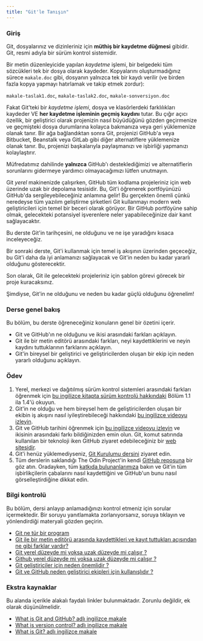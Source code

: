 ```yaml
---
title: "Git'le Tanışın"
---
```


### Giriş

Git, dosyalarınız ve dizinleriniz için **müthiş bir kaydetme düğmesi** gibidir. Git, resmi adıyla bir sürüm kontrol sistemidir.

<span id="text-editor-and-git"></span>Bir metin düzenleyicide yapılan _kaydetme_ işlemi, bir belgedeki tüm sözcükleri tek bir dosya olarak kaydeder. Kopyalarını oluşturmadığınız sürece `makale.doc` gibi, dosyanın yalnızca tek bir kaydı verilir (ve birden fazla kopya yapmayı hatırlamak ve takip etmek zordur):

`makale-taslak1.doc`, `makale-taslak2.doc`, `makale-sonversiyon.doc`

Fakat Git'teki bir _kaydetme işlemi_, dosya ve klasörlerdeki farklılıkları kaydeder VE **her kaydetme işleminin geçmiş kaydını** tutar. Bu çığır açıcı özellik, bir geliştirici olarak projenizin nasıl büyüdüğünü gözden geçirmenize ve geçmişteki dosya durumlarına kolayca bakmanıza veya geri yüklemenize olanak tanır. Bir ağa bağlandıktan sonra Git, projenizi GitHub'a veya Bitbucket, Beanstalk veya GitLab gibi diğer alternatiflere yüklemenize olanak tanır. Bu, projenizi başkalarıyla paylaşmanızı ve işbirliği yapmanızı kolaylaştırır.

Müfredatımız dahilinde **yalnızca** GitHub'ı desteklediğimizi ve alternatiflerin sorunlarını gidermeye yardımcı olmayacağımızı lütfen unutmayın.

<span id="git-local"></span>Git _yerel_ makinenizde çalışırken,<span id="github-remote"></span> GitHub tüm kodlama projeleriniz için web üzerinde uzak bir depolama tesisidir. Bu, Git'i öğrenerek portföyünüzü GitHub'da sergileyebileceğiniz anlamına gelir! Bu gerçekten önemli çünkü neredeyse tüm yazılım geliştirme şirketleri Git kullanmayı modern web geliştiricileri için temel bir beceri olarak görüyor. Bir GitHub portföyüne sahip olmak, gelecekteki potansiyel işverenlere neler yapabileceğinize dair kanıt sağlayacaktır.

Bu derste Git'in tarihçesini, ne olduğunu ve ne işe yaradığını kısaca inceleyeceğiz.

Bir sonraki derste, Git'i kullanmak için temel iş akışının üzerinden geçeceğiz, bu Git'i daha da iyi anlamanızı sağlayacak ve Git'in neden bu kadar yararlı olduğunu gösterecektir.

Son olarak, Git ile gelecekteki projeleriniz için şablon görevi görecek bir proje kuracaksınız.

Şimdiyse, Git'in ne olduğunu ve neden bu kadar güçlü olduğunu öğrenelim!

### Derse genel bakış

Bu bölüm, bu derste öğreneceğiniz konuların genel bir özetini içerir.

- Git ve GitHub'ın ne olduğunu ve ikisi arasındaki farkları açıklayın.
- Git ile bir metin editörü arasındaki farkları, neyi kaydettiklerini ve neyin kaydını tuttuklarının farklarını açıklayın.
- Git'in bireysel bir geliştirici ve geliştiricilerden oluşan bir ekip için neden yararlı olduğunu açıklayın.

### Ödev

<div class="lesson-content__panel" markdown="1">

1. Yerel, merkezi ve dağıtılmış sürüm kontrol sistemleri arasındaki farkları öğrenmek için [bu ingilizce kitapta sürüm kontrolü hakkındaki](https://git-scm.com/book/en/v2/Getting-Started-About-Version-Control) Bölüm 1.1 ila 1.4'ü okuyun.
1. Git'in ne olduğu ve hem bireysel hem de geliştiricilerden oluşan bir ekibin iş akışını nasıl iyileştirebileceği hakkındaki [bu ingilizce videoyu izleyin](https://www.youtube.com/watch?v=2ReR1YJrNOM).
1. Git ve GitHub tarihini öğrenmek için [bu ingilizce videoyu izleyin](https://www.youtube.com/watch?v=1h9_cB9mPT8&t=13s) ve ikisinin arasındaki farkı bildiğinizden emin olun. Git, komut satırında kullanılan bir teknoloji iken GitHub ziyaret edebileceğiniz bir [web sitesidir](https://github.com).
1. Git'i henüz yüklemediyseniz, [Git Kurulumu dersini](kamp.us/odin/temel_bilgiler/git_kurmak) ziyaret edin.
1. Tüm derslerin saklandığı The Odin Project'in kendi [GitHub reposuna](https://github.com/TheOdinProject/curriculum) bir göz atın. Oradayken, tüm [katkıda bulunanlarımıza](https://github.com/TheOdinProject/curriculum/graphs/contributors) bakın ve Git'in tüm işbirlikçilerin çabalarını nasıl kaydettiğini ve GitHub'un bunu nasıl görselleştirdiğine dikkat edin.
</div>

### Bilgi kontrolü

Bu bölüm, dersi anlayıp anlamadığınızı kontrol etmeniz için sorular içermektedir. Bir soruyu yanıtlamakta zorlanıyorsanız, soruya tıklayın ve yönlendirdiği materyali gözden geçirin.

- <a class="knowledge-check-link" href="#giriş"> Git ne tür bir program </a>
- <a class="knowledge-check-link" href="#text-editor-and-git">Git ile bir metin editörü arasında kaydettikleri ve kayıt tuttukları açısından ne gibi farklar vardır? </a>
- <a class="knowledge-check-link" href="#git-local"> Git yerel düzeyde mi yoksa uzak düzeyde mi çalışır ? </a>
- <a class="knowledge-check-link" href="#github-remote">Github yerel düzeyde mi yoksa uzak düzeyde mi çalışır ? </a>
- <a class="knowledge-check-link" href="https://www.youtube.com/watch?v=2ReR1YJrNOM">Git geliştiriciler için neden önemlidir ?</a>
- <a class="knowledge-check-link" href="https://youtu.be/1h9_cB9mPT8?t=162">Git ve GitHub neden geliştirici ekipleri için kullanışlıdır ?</a>

### Ekstra kaynaklar

Bu alanda içerikle alakalı faydalı linkler bulunmaktadır. Zorunlu değildir, ek olarak düşünülmelidir.

- [What is Git and GitHub? adlı ingilizce makale](https://content.red-badger.com/resources/what-is-git-and-github)
- [What is version control? adlı ingilizce makale](https://www.atlassian.com/git/tutorials/what-is-version-control)
- [What is Git? adlı ingilizce makale](https://www.atlassian.com/git/tutorials/what-is-git)

